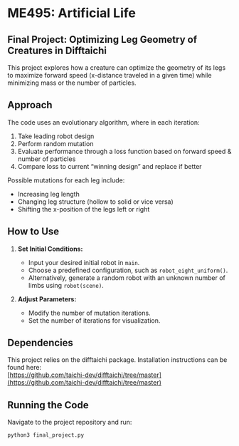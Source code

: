 # ME495: Artificial Life

## Final Project: Optimizing Leg Geometry of Creatures in Difftaichi

This project explores how a creature can optimize the geometry of its legs to maximize forward speed (x-distance traveled in a given time) while minimizing mass or the number of particles.  

## Approach  

The code uses an evolutionary algorithm, where in each iteration:  
1. Take leading robot design 
2. Perform random mutation 
3. Evaluate performance through a loss function based on forward speed & number of particles
4. Compare loss to current “winning design” and replace if better 
 

Possible mutations for each leg include:  
- Increasing leg length  
- Changing leg structure (hollow to solid or vice versa)  
- Shifting the x-position of the legs left or right  

## How to Use  

1. **Set Initial Conditions:**  
   - Input your desired initial robot in `main`.  
   - Choose a predefined configuration, such as `robot_eight_uniform()`.  
   - Alternatively, generate a random robot with an unknown number of limbs using `robot(scene)`.  

2. **Adjust Parameters:**  
   - Modify the number of mutation iterations.  
   - Set the number of iterations for visualization.  

## Dependencies  

This project relies on the difftaichi package. Installation instructions can be found here:  
[https://github.com/taichi-dev/difftaichi/tree/master](https://github.com/taichi-dev/difftaichi/tree/master)  

## Running the Code  

Navigate to the project repository and run:  

```bash
python3 final_project.py



